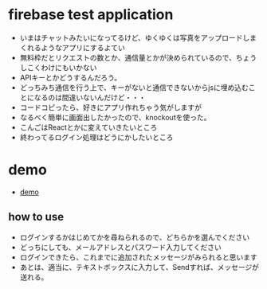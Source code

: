 # firebase test application
* いまはチャットみたいになってるけど、ゆくゆくは写真をアップロードしまくれるようなアプリにするよてい
* 無料枠だとリクエストの数とか、通信量とかが決められているので、ちょうしこくわけにもいかない
* APIキーとかどうするんだろう。
* どっちみち通信を行う上で、キーがないと通信できないからjsに埋め込むことになるのは間違いないんだけど・・・
* コードコピったら、好きにアプリ作れちゃう気がしますが
* なるべく簡単に画面出したかったので、knockoutを使った。
* こんごはReactとかに変えていきたいところ
* 終わってるログイン処理はどうにかしたいところ

# demo
* [demo](https://naoki-tomita.github.io/firebase-app/)

## how to use
* ログインするかはじめてかを尋ねられるので、どちらかを選んでください
* どっちにしても、メールアドレスとパスワード入力してください
* ログインできたら、これまでに追加されたメッセージがみられると思います
* あとは、適当に、テキストボックスに入力して、Sendすれば、メッセージが送れる。
